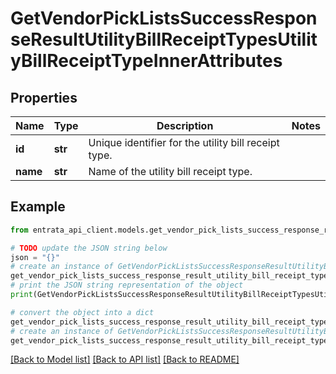 # GetVendorPickListsSuccessResponseResultUtilityBillReceiptTypesUtilityBillReceiptTypeInnerAttributes


## Properties

Name | Type | Description | Notes
------------ | ------------- | ------------- | -------------
**id** | **str** | Unique identifier for the utility bill receipt type. | 
**name** | **str** | Name of the utility bill receipt type. | 

## Example

```python
from entrata_api_client.models.get_vendor_pick_lists_success_response_result_utility_bill_receipt_types_utility_bill_receipt_type_inner_attributes import GetVendorPickListsSuccessResponseResultUtilityBillReceiptTypesUtilityBillReceiptTypeInnerAttributes

# TODO update the JSON string below
json = "{}"
# create an instance of GetVendorPickListsSuccessResponseResultUtilityBillReceiptTypesUtilityBillReceiptTypeInnerAttributes from a JSON string
get_vendor_pick_lists_success_response_result_utility_bill_receipt_types_utility_bill_receipt_type_inner_attributes_instance = GetVendorPickListsSuccessResponseResultUtilityBillReceiptTypesUtilityBillReceiptTypeInnerAttributes.from_json(json)
# print the JSON string representation of the object
print(GetVendorPickListsSuccessResponseResultUtilityBillReceiptTypesUtilityBillReceiptTypeInnerAttributes.to_json())

# convert the object into a dict
get_vendor_pick_lists_success_response_result_utility_bill_receipt_types_utility_bill_receipt_type_inner_attributes_dict = get_vendor_pick_lists_success_response_result_utility_bill_receipt_types_utility_bill_receipt_type_inner_attributes_instance.to_dict()
# create an instance of GetVendorPickListsSuccessResponseResultUtilityBillReceiptTypesUtilityBillReceiptTypeInnerAttributes from a dict
get_vendor_pick_lists_success_response_result_utility_bill_receipt_types_utility_bill_receipt_type_inner_attributes_from_dict = GetVendorPickListsSuccessResponseResultUtilityBillReceiptTypesUtilityBillReceiptTypeInnerAttributes.from_dict(get_vendor_pick_lists_success_response_result_utility_bill_receipt_types_utility_bill_receipt_type_inner_attributes_dict)
```
[[Back to Model list]](../README.md#documentation-for-models) [[Back to API list]](../README.md#documentation-for-api-endpoints) [[Back to README]](../README.md)


